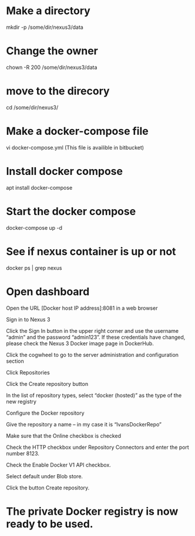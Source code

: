 # Make a directory
mkdir -p /some/dir/nexus3/data

# Change the owner
chown -R 200 /some/dir/nexus3/data

# move to the direcory
cd /some/dir/nexus3/

# Make a docker-compose file
vi docker-compose.yml
(This file is availible in bitbucket)

# Install docker compose
apt install docker-compose

# Start the docker compose
docker-compose up -d

# See if nexus container is up or not
docker ps | grep nexus

# Open dashboard

Open the URL [Docker host IP address]:8081 in a web browser

Sign in to Nexus 3

Click the Sign In button in the upper right corner and use the username “admin” and the password “admin123”. If these credentials have changed, please check the Nexus 3 Docker image page in DockerHub.

Click the cogwheel to go to the server administration and configuration section

Click Repositories

Click the Create repository button

In the list of repository types, select “docker (hosted)” as the type of the new registry

Configure the Docker repository

Give the repository a name – in my case it is “IvansDockerRepo”

Make sure that the Online checkbox is checked

Check the HTTP checkbox under Repository Connectors and enter the port number 8123.

Check the Enable Docker V1 API checkbox.

Select default under Blob store.

Click the button Create repository.



# The private Docker registry is now ready to be used.



